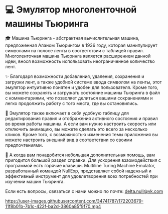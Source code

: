 # 💻 Эмулятор многоленточной машины Тьюринга

🎓 Машина Тьюринга - абстрактная вычислительная машина, предложенная Аланом Тьюрингом в 1936 году, которая манипулирует символами на полосе ленты в соответствии с таблицей правил. Многоленточная машина Тьюринга является расширением данной идеи, внося возможность использовать неограниченное количество лент.
 
✨ Благодаря возможности добавления, удаления, сохранения и загрузки лент, а также удобной системе ввода символом на ленты, этот эмулятор интуитивно понятен и удобен для пользователя. Кроме того, вы можете сохранять и загружать состояние машины Тьюринга в файл с комментариями, что позволяет делиться вашими сохранениями и легко продолжить работу с того места, где вы остановились.

💫 Эмулятор также включает в себя удобную таблицу для редактирования правил и отображения активного состояния и правил во время работы машины. А если вам нужно настроить скорость или отключить анимацию, вы можете сделать это всего за несколько кликов. Кроме того, с возможностью изменения темы приложения вы можете настроить внешний вид в соответствии со своими предпочтениями.

🚀 А когда вам понадобится небольшая дополнительная помощь, вам пригодится большой раздел справки. Для ускорения взаомодействия с программой есть горячие клавиши. Multiline Turing Machine Emulator, разработанный  командой NullExp, представляет собой надежный и эффективный инструмент для удовлетворения всех потребностей при изучении машин Тьюринга. 

Если есть вопросы, связаться с нами можно по почте: delta.null@vk.com

https://user-images.githubusercontent.com/34741787/172203679-11f8b01b-7b1c-422f-ba2d-3860a85f9f70.mp4

